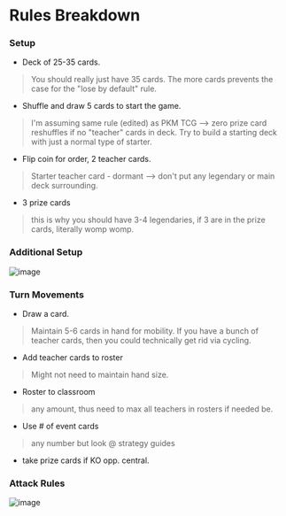 # Rules Breakdown
### Setup
- Deck of 25-35 cards.
> You should really just have 35 cards. The more cards prevents the case for the "lose by default" rule.
- Shuffle and draw 5 cards to start the game.
> I'm assuming same rule (edited) as PKM TCG --> zero prize card reshuffles if no "teacher" cards in deck. Try to build a starting deck with just a normal type of starter.
- Flip coin for order, 2 teacher cards.
> Starter teacher card - dormant --> don't put any legendary or main deck surrounding.
- 3 prize cards
> this is why you should have 3-4 legendaries, if 3 are in the prize cards, literally womp womp.

### Additional Setup
![image](https://github.com/user-attachments/assets/a2dfde5c-2586-48f0-b6df-18b357c62245)

### Turn Movements
- Draw a card.
> Maintain 5-6 cards in hand for mobility. If you have a bunch of teacher cards, then you could technically get rid via cycling.
- Add teacher cards to roster
> Might not need to maintain hand size.
- Roster to classroom
> any amount, thus need to max all teachers in rosters if needed be.
- Use # of event cards
> any number but look @ strategy guides
- take prize cards if KO opp. central.

### Attack Rules
![image](https://github.com/user-attachments/assets/a6365772-5b0d-472d-8b83-ee6ff05dfe5f)

